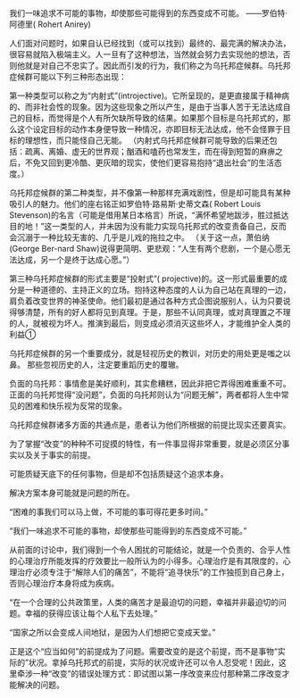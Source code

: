 
我们一味追求不可能的事物，却使那些可能得到的东西变成不可能。
——罗伯特·阿德里( Rohert Anirey)

人们面对问题时，如果自认已经找到（或可以找到）最终的、最完满的解决办法，很容易就陷入极端主义。人一旦有了这种想法，当然就会努力去实现他的想法，否则他就是对自己不忠实了。因此而引发的行为，我们称之为乌托邦症候群。乌托邦症候群可能以下列三种形态出现：

第一种类型可以称之为“内射式”(introjective)。它所呈现的，是更直接属于精神病的、而非社会性的现象。因为这些现象之所以产生，是由于当事人苦于无法达成自己的目标，而觉得是个人有所欠缺所导致的结果。如果那个目标是乌托邦式的，那么这个设定目标的动作本身便导致一种情况，亦即目标无法达成，他不会怪罪于目标的理想性，而只能怪自己无能。
（内射式乌托邦症候群可能导致的后果还包括：疏离、离婚、虚无的世界观；酗酒和嗑药也常发生，而在得到短暂的麻痹之后，不免又回到更冷酷、更灰暗的现实，使他们更容易抱持“退出社会”的生活态度。）

乌托邦症候群的第二种类型，并不像第一种那样充满戏剧性，但是却可能具有某种吸引人的魅力。他们的座右铭正如罗伯特·路易斯·史蒂文森( Robert Louis Stevenson)的名言（可能是借用某日本格言）所说，“满怀希望地跋涉，胜过抵达目的地！”这一类型的人，并未因为没有能力实现乌托邦式的改变责备自己，反而会沉溺于一种比较无害的、几乎是儿戏的拖拉之中。
（关于这一点，萧伯纳(George Ber-nard Shaw)说得更简明、更悲观：“人生有两个悲剧，一个是心愿无法达成，另一个是终于达成心愿。”）

第三种乌托邦症候群的形式主要是“投射式”( projective)的。这一形式最重要的成分是一种道德的、主持正义的立场。抱持这种态度的人认为自己站在真理的一边，肩负着改变世界的神圣使命。他们最初是通过各种方式企图说服别人，认为只要说得够清楚，所有的好人都将见到真理。于是，那些不认同真理，或对真理置之不理的人，就被视为坏人。推演到最后，则变成必须消灭这些坏人，才能维护全人类的利益①

乌托邦症候群的另一个重要成分，就是轻视历史的教训，对历史的用处更是嗤之以鼻。
那些忽视历史的人，注定要重蹈历史的覆辙。

负面的乌托邦：事情愈是美好顺利，其实愈糟糕，因此非把它弄得困难重重不可。正面的乌托邦觉得“没问题”，负面的乌托邦则认为“问题无解”，两者都将人生中常见的困难和快乐视为反常的现象。

乌托邦症候群诸多方面的共通点是，患者认为他们所根据的前提比现实还要真实。

为了掌握“改变”的种种不可捉摸的特性，有一件事显得非常重要，就是必须区分事实以及关于事实的前提。

可能质疑天底下的任何事物，但是却不包括质疑这个追求本身。

解决方案本身可能就是问题的所在。

“困难的事我们可以马上做，不可能的事可得花更多时间。”

“我们一味追求不可能的事物，却使那些可能得到的东西变成不可能。”

从前面的讨论中，我们得到一个令人困扰的可能结论，就是一个负责的、合乎人性的心理治疗所能发挥的疗效要比一般所认为的小得多。心理治疗是有其限度的，心理治疗必须专注于“解除人们的痛苦”，不能将“追寻快乐”的工作独揽到自己身上，否则心理治疗本身将成为疾病。

“在一个合理的公共政策里，人类的痛苦才是最迫切的问题，幸福并非最迫切的问题。幸福的获得应该让每个人私下去处理。”

“国家之所以会变成人间地狱，是因为人们想把它变成天堂。”

正是这个“应当如何”的前提成为了问题。需要改变的是这个前提，而不是事物“实际的”状况。拿掉乌托邦式的前提，实际的状况或许还可以令人忍受呢！因此，这里牵涉一种“改变”的错误处理方式：即试图以第一序改变来应付那种第二序改变才能解决的问题。














